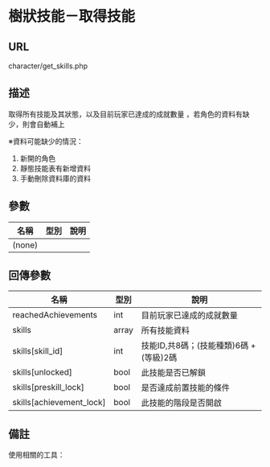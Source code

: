 # 樹狀技能－取得技能

## URL

character\/get\_skills.php

## 描述

取得所有技能及其狀態，以及目前玩家已達成的成就數量
，若角色的資料有缺少，則會自動補上

※資料可能缺少的情況：

1.  新開的角色 
2.  靜態技能表有新增資料
3.  手動刪除資料庫的資料

## 參數

| 名稱 | 型別 | 說明 |
| --- | --- | --- |
| \(none\) |  |  |

## 回傳參數

| 名稱 | 型別 | 說明 |
| --- | --- | --- |
| reachedAchievements | int | 目前玩家已達成的成就數量 |
| skills | array | 所有技能資料 |
| skills\[skill\_id\] | int | 技能ID,共8碼；\(技能種類\)6碼 + \(等級\)2碼 |
| skills\[unlocked\] | bool | 此技能是否已解鎖 |
| skills\[preskill\_lock\] | bool | 是否達成前置技能的條件 |
| skills\[achievement\_lock\] | bool | 此技能的階段是否開啟 |

## 備註

使用相關的工具：


